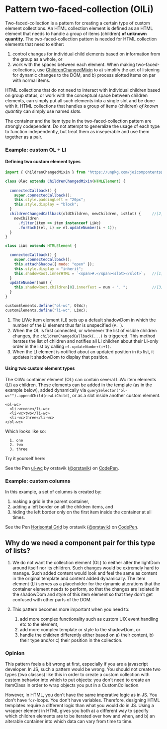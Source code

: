 # Pattern two-faced-collection (OlLi)

Two-faced-collection is a pattern for creating a certain type of custom element collections.
An HTML collection element is defined as an HTML element that needs to handle a group of items (children) **of unknown quantity**.
The two-faced-collection pattern is needed for HTML collection elements that need to either:
1. control changes for individual child elements based on information from the group as a whole, or
2. work with the spaces between each element.
When making two-faced-collections, use [ChildrenChangedMixin](ChildrenChangedMixin.md) to 
a) simplify the act of listening for dynamic changes to the DOM, and 
b) process slotted items on par with normal items.

HTML collections that do not need to interact with individual children based on group status, 
or work with the conceptual space between children elements, 
can simply put all such elements into a single slot and be done with it. 
HTML collections that handles a group of items (children) *of known quantity* 
can simply use named slots.

The container and the item type in the two-faced-collection pattern are strongly codependent.
Do not attempt to generalize the usage of each type to function independently, but treat them as 
inseperable and use them together as a pair.

### Example: custom OL + LI

#### Defining two custom element types
```javascript
import { ChildrenChangedMixin } from "https://unpkg.com/joicompontents@1.1.0/src/ChildrenChangedMixin.js";

class OlWc extends ChildrenChangedMixin(HTMLElement) {
                                                                                
  connectedCallback() {                                           
    super.connectedCallback();
    this.style.paddingLeft = "20px";
    this.style.display = "block";
  }
  childrenChangedCallback(oldChildren, newChildren, isSlot) {     //[2]
    newChildren
      .filter(item => item instanceof LiWc)
      .forEach((el, i) => el.updateNumber(i + 1));
  }
}

class LiWc extends HTMLElement {

  connectedCallback() {
    super.connectedCallback();
    this.attachShadow({ mode: "open" });
    this.style.display = "inherit";                      
    this.shadowRoot.innerHTML = `<span>#.</span><slot></slot>`;   //[1]
  }
  updateNumber(num) {                                             
    this.shadowRoot.children[0].innerText = num + ". ";           //[3]
  }
}

customElements.define("ol-wc", OlWc);
customElements.define("li-wc", LiWc);
```
1. The LiWc item element (LI) sets up a default shadowDom in which the number of the LI element thus far
is unspecified (`#. `).
2. When the OL is first connected, or whenever the list of visible children changes, 
the `childrenChangedCallback(...)` is triggered. This method iterates the list of children 
and notifies all LI children about their LI-only order in the list by calling `el.updateNumber(i+1)`.
3. When the LI element is notified about an updated position in its list, 
it updates it shadowDom to display that position.

#### Using two custom element types
The OlWc container element (OL) can contain several LiWc item elements (LI) as children.
These elements can be added in the template (as in the example below), added dynamically via 
`querySelector("ol-wc"").appendChild(newLiChild)`, or as a slot inside another custom element.
```
<ol-wc>
  <li-wc>one</li-wc>
  <li-wc>two</li-wc>
  <li-wc>three</li-wc>
</ol-wc>
```
Which looks like so:

```text
  1. one
  2. two
  3. three
```
Try it yourself here:

<p data-height="265" data-theme-id="dark" data-slug-hash="KoeLme" data-default-tab="html,result" data-user="orstavik" data-embed-version="2" data-pen-title="ul-wc" class="codepen">See the Pen <a href="https://codepen.io/orstavik/pen/KoeLme/">ul-wc</a> by orstavik (<a href="https://codepen.io/orstavik">@orstavik</a>) on <a href="https://codepen.io">CodePen</a>.</p>
<script async src="https://static.codepen.io/assets/embed/ei.js"></script>

### Example: custom columns
In this example, a set of columns is created by:
1. making a grid in the parent container, 
2. adding a left border on all the children items, and
3. hiding the left border only on the first item inside the container at all times.

<p data-height="265" data-theme-id="dark" data-slug-hash="BrPKNp" data-default-tab="js,result" data-user="orstavik" data-embed-version="2" data-pen-title="Horisontal Grid" class="codepen">See the Pen <a href="https://codepen.io/orstavik/pen/BrPKNp/">Horisontal Grid</a> by orstavik (<a href="https://codepen.io/orstavik">@orstavik</a>) on <a href="https://codepen.io">CodePen</a>.</p>
<script async src="https://static.codepen.io/assets/embed/ei.js"></script>


## Why do we need a component pair for this type of lists?
1. We do not want the collection element (OL) to neither alter the lightDom around itself nor its children.
Such changes would be extremely hard to manage. Such added content would look and feel the same as
content in the original template and content added dynamically.
The item element (LI) serves as a placeholder for the dynamic alterations 
that the container element needs to perform, so that the changes are isolated in the shadowDom and style 
of this item element so that they don't get confused with other parts of the DOM.

2. This pattern becomes more important when you need to:
    1. add more complex functionality such as custom UIX event handling etc to the element,
    2. add more complex template or style to the shadowDom, or
    3. handle the children differently either based on a) their content, 
    b) their type and/or c) their position in the collection.


### Opinion
This pattern feels a bit wrong at first, especially if you are a javascript developer.
In JS, such a pattern would be wrong. You should not create two types (two classes) like this 
in order to create a custom collection with custom behavior into which to put objects: 
you don't need to create an ItemClass in order to wrap objects you put in a CustomCollection.

However, in HTML, you don't have the same imperative logic as in JS. You don't have `for`-loops. 
You don't have variables. Therefore, designing HTML templates require a different logic than what 
you would do in JS. Using a wrapper element in HTML gives you both a) a different way to specify 
which children elements are to be iterated over how and when, and b) an alterable container into 
which data can vary from time to time. 
